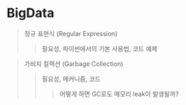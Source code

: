 # BigData


> 정규 표현식 (Regular Expression)
>> 필요성, 파이썬에서의 기본 사용법, 코드 예제



> 가비지 컬렉션 (Garbage Collection)
>> 필요성, 메커니즘, 코드
>>> 어떻게 하면 GC로도 메모리 leak이 발생될까?
